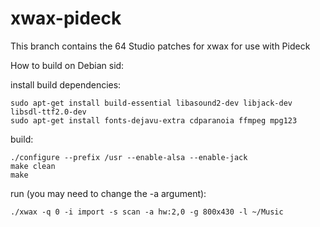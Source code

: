# xwax-pideck

This branch contains the 64 Studio patches for xwax for use with Pideck

How to build on Debian sid:

install build dependencies:
```
sudo apt-get install build-essential libasound2-dev libjack-dev libsdl-ttf2.0-dev
sudo apt-get install fonts-dejavu-extra cdparanoia ffmpeg mpg123
```

build:
```
./configure --prefix /usr --enable-alsa --enable-jack
make clean
make
```

run (you may need to change the -a argument):
```
./xwax -q 0 -i import -s scan -a hw:2,0 -g 800x430 -l ~/Music
```
